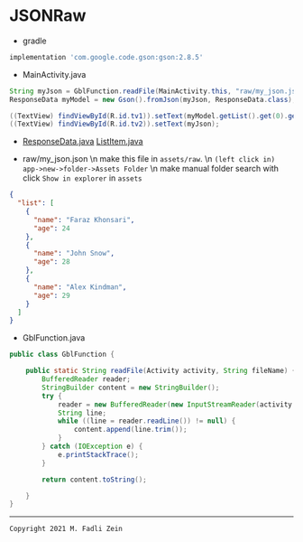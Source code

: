# JSONRaw

- gradle
```gradle
implementation 'com.google.code.gson:gson:2.8.5'
```

- MainActivity.java
```java
String myJson = GblFunction.readFile(MainActivity.this, "raw/my_json.json");
ResponseData myModel = new Gson().fromJson(myJson, ResponseData.class);

((TextView) findViewById(R.id.tv1)).setText(myModel.getList().get(0).getName());
((TextView) findViewById(R.id.tv2)).setText(myJson);
```

- [ResponseData.java](https://github.com/gzeinnumer/JSONRaw/blob/master/app/src/main/java/com/gzeinnumer/jsonraw/model/ResponseData.java) [ListItem.java](https://github.com/gzeinnumer/JSONRaw/blob/master/app/src/main/java/com/gzeinnumer/jsonraw/model/ListItem.java)

- raw/my_json.json \n
make this file in `assets/raw`. \n
`(left click in) app->new->folder->Assets Folder` \n
make manual folder search with click `Show in explorer` in `assets`

```json
{
  "list": [
    {
      "name": "Faraz Khonsari",
      "age": 24
    },
    {
      "name": "John Snow",
      "age": 28
    },
    {
      "name": "Alex Kindman",
      "age": 29
    }
  ]
}
```

- GblFunction.java
```java
public class GblFunction {

    public static String readFile(Activity activity, String fileName) {
        BufferedReader reader;
        StringBuilder content = new StringBuilder();
        try {
            reader = new BufferedReader(new InputStreamReader(activity.getAssets().open(fileName), "UTF-8"));
            String line;
            while ((line = reader.readLine()) != null) {
                content.append(line.trim());
            }
        } catch (IOException e) {
            e.printStackTrace();
        }

        return content.toString();

    }
}
```

---

```
Copyright 2021 M. Fadli Zein
```